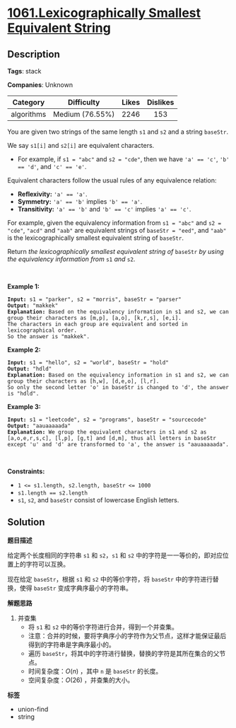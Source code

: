 # [1061.Lexicographically Smallest Equivalent String](https://leetcode.com/problems/lexicographically-smallest-equivalent-string/description/)

## Description

**Tags**: stack

**Companies**: Unknown

|  Category  |   Difficulty    | Likes | Dislikes |
| :--------: | :-------------: | :---: | :------: |
| algorithms | Medium (76.55%) | 2246  |   153    |

<p>You are given two strings of the same length <code>s1</code> and <code>s2</code> and a string <code>baseStr</code>.</p>
<p>We say <code>s1[i]</code> and <code>s2[i]</code> are equivalent characters.</p>
<ul>
  <li>For example, if <code>s1 = &quot;abc&quot;</code> and <code>s2 = &quot;cde&quot;</code>, then we have <code>&#39;a&#39; == &#39;c&#39;</code>, <code>&#39;b&#39; == &#39;d&#39;</code>, and <code>&#39;c&#39; == &#39;e&#39;</code>.</li>
</ul>
<p>Equivalent characters follow the usual rules of any equivalence relation:</p>
<ul>
  <li><strong>Reflexivity:</strong> <code>&#39;a&#39; == &#39;a&#39;</code>.</li>
  <li><strong>Symmetry:</strong> <code>&#39;a&#39; == &#39;b&#39;</code> implies <code>&#39;b&#39; == &#39;a&#39;</code>.</li>
  <li><strong>Transitivity:</strong> <code>&#39;a&#39; == &#39;b&#39;</code> and <code>&#39;b&#39; == &#39;c&#39;</code> implies <code>&#39;a&#39; == &#39;c&#39;</code>.</li>
</ul>
<p>For example, given the equivalency information from <code>s1 = &quot;abc&quot;</code> and <code>s2 = &quot;cde&quot;</code>, <code>&quot;acd&quot;</code> and <code>&quot;aab&quot;</code> are equivalent strings of <code>baseStr = &quot;eed&quot;</code>, and <code>&quot;aab&quot;</code> is the lexicographically smallest equivalent string of <code>baseStr</code>.</p>
<p>Return <em>the lexicographically smallest equivalent string of </em><code>baseStr</code><em> by using the equivalency information from </em><code>s1</code><em> and </em><code>s2</code>.</p>
<p>&nbsp;</p>
<p><strong class="example">Example 1:</strong></p>
<pre><code><strong>Input:</strong> s1 = &quot;parker&quot;, s2 = &quot;morris&quot;, baseStr = &quot;parser&quot;
<strong>Output:</strong> &quot;makkek&quot;
<strong>Explanation:</strong> Based on the equivalency information in s1 and s2, we can group their characters as [m,p], [a,o], [k,r,s], [e,i].
The characters in each group are equivalent and sorted in lexicographical order.
So the answer is &quot;makkek&quot;.</code></pre>
<p><strong class="example">Example 2:</strong></p>
<pre><code><strong>Input:</strong> s1 = &quot;hello&quot;, s2 = &quot;world&quot;, baseStr = &quot;hold&quot;
<strong>Output:</strong> &quot;hdld&quot;
<strong>Explanation: </strong>Based on the equivalency information in s1 and s2, we can group their characters as [h,w], [d,e,o], [l,r].
So only the second letter &#39;o&#39; in baseStr is changed to &#39;d&#39;, the answer is &quot;hdld&quot;.</code></pre>
<p><strong class="example">Example 3:</strong></p>
<pre><code><strong>Input:</strong> s1 = &quot;leetcode&quot;, s2 = &quot;programs&quot;, baseStr = &quot;sourcecode&quot;
<strong>Output:</strong> &quot;aauaaaaada&quot;
<strong>Explanation:</strong> We group the equivalent characters in s1 and s2 as [a,o,e,r,s,c], [l,p], [g,t] and [d,m], thus all letters in baseStr except &#39;u&#39; and &#39;d&#39; are transformed to &#39;a&#39;, the answer is &quot;aauaaaaada&quot;.</code></pre>
<p>&nbsp;</p>
<p><strong>Constraints:</strong></p>
<ul>
  <li><code>1 &lt;= s1.length, s2.length, baseStr &lt;= 1000</code></li>
  <li><code>s1.length == s2.length</code></li>
  <li><code>s1</code>, <code>s2</code>, and <code>baseStr</code> consist of lowercase English letters.</li>
</ul>

## Solution

**题目描述**

给定两个长度相同的字符串 `s1` 和 `s2`，`s1` 和 `s2` 中的字符是一一等价的，即对应位置上的字符可以互换。

现在给定 `baseStr`，根据 `s1` 和 `s2` 中的等价字符，将 `baseStr` 中的字符进行替换，使得 `baseStr` 变成字典序最小的字符串。

**解题思路**

1. 并查集
   - 将 `s1` 和 `s2` 中的等价字符进行合并，得到一个并查集。
   - 注意：合并的时候，要将字典序小的字符作为父节点，这样才能保证最后得到的字符串是字典序最小的。
   - 遍历 `baseStr`，将其中的字符进行替换，替换的字符是其所在集合的父节点。
   - 时间复杂度：$O(n)$ ，其中 `n` 是 `baseStr` 的长度。
   - 空间复杂度：$O(26)$ ，并查集的大小。

**标签**

- union-find
- string
